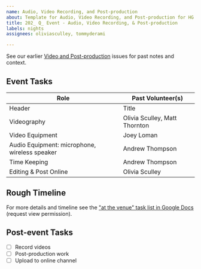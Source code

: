 ```yaml
---
name: Audio, Video Recording, and Post-production
about: Template for Audio, Video Recording, and Post-production for HG Nights
title: 202_ Q_ Event - Audio, Video Recording, & Post-production
labels: nights
assignees: oliviasculley, tommyderami

---
```


See our earlier [Video and Post-production](https://github.com/hackgvl/nights/issues?q=video+in%3Atitle+is%3Aissue) issues for past notes and context.

## Event Tasks
| Role | Past Volunteer(s) |
| ----------- | ----------- |
| Header | Title |
| Videography | Olivia Sculley, Matt Thornton |
| Video Equipment | Joey Loman |
| Audio Equipment: microphone, wireless speaker | Andrew Thompson |
| Time Keeping | Andrew Thompson |
| Editing & Post Online | Olivia Sculley |

## Rough Timeline
For more details and timeline see the ["at the venue" task list in Google Docs](https://docs.google.com/document/d/125rjwgs5GkJndW0W2NQOFAGp6f8dV33HrctWKhtORXk/edit?tab=t.0) (request view permission).

## Post-event Tasks
- [ ] Record videos
- [ ] Post-production work
- [ ] Upload to online channel
